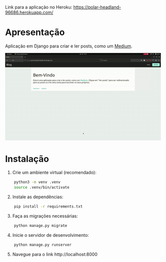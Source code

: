 Link para a aplicação no Heroku: https://polar-headland-96686.herokuapp.com/

# Apresentação

Aplicação em Django para criar e ler posts, como um [Medium](https://medium.com/).

![Gif da demonstração](./django_blog.gif)

# Instalação

1. Crie um ambiente virtual (recomendado):

```sh
	python3 -m venv .venv
	source .venv/bin/activate
```

2. Instale as dependências:

```sh
	pip install -r requirements.txt
```

3. Faça as migrações necessárias:

```sh
	python manage.py migrate
```

4. Inicie o servidor de desenvolvimento:

```sh
	python manage.py runserver
```

5. Navegue para o link http://localhost:8000

